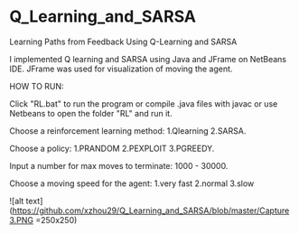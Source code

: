 # Q_Learning_and_SARSA
Learning Paths from Feedback Using Q-Learning and SARSA

I implemented Q learning and SARSA using Java and JFrame on NetBeans IDE.
JFrame was used for visualization of moving the agent. 


HOW TO RUN:

Click "RL.bat" to run the program or compile .java files with javac 
or use Netbeans to open the folder "RL" and run it.

 
Choose a reinforcement learning method: 1.Qlearning 2.SARSA.

Choose a policy: 1.PRANDOM 2.PEXPLOIT 3.PGREEDY.

Input a number for max moves to terminate: 1000 - 30000.

Choose a moving speed for the agent: 1.very fast 2.normal 3.slow


![alt text](https://github.com/xzhou29/Q_Learning_and_SARSA/blob/master/Capture3.PNG =250x250)
